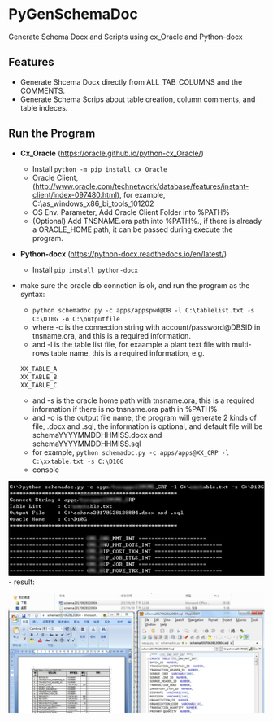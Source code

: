# PyGenSchemaDoc
Generate Schema Docx and Scripts using cx_Oracle and Python-docx

## Features
- Generate Shcema Docx directly from ALL_TAB_COLUMNS and the COMMENTS.
- Generate Schema Scrips about table creation, column comments, and table indeces.

  
## Run the Program
- **Cx_Oracle** (https://oracle.github.io/python-cx_Oracle/)
    - Install `python -m pip install cx_Oracle`
    - Oracle Client, (http://www.oracle.com/technetwork/database/features/instant-client/index-097480.html), for example, C:\as_windows_x86_bi_tools_101202
    - OS Env. Parameter, Add Oracle Client Folder into %PATH%
    - (Optional) Add TNSNAME.ora path into %PATH%., if there is already a ORACLE_HOME path, it can be passed during execute the program.

- **Python-docx** (https://python-docx.readthedocs.io/en/latest/)
    - Install `pip install python-docx`
- make sure the oracle db connction is ok, and run the program as the syntax:
    - `python schemadoc.py -c apps/appspwd@DB -l C:\tablelist.txt -s C:\D10G -o C:\outputfile`
    - where -c is the connection string with account/password@DBSID in tnsname.ora, and this is a required information.
    - and -l is the table list file, for exaample a plant text file with multi-rows table name, this is a required information, e.g.
    ```
    XX_TABLE_A
    XX_TABLE_B
    XX_TABLE_C
    ```
    - and -s is the oracle home path with tnsname.ora, this is a required information if there is no tnsname.ora path in %PATH%
    - and -o is the output file name, the program will generate 2 kinds of file, .docx and .sql, the information is optional, and default file will be schemaYYYYMMDDHHMISS.docx and schemaYYYYMMDDHHMISS.sql
    - for example, `python schemadoc.py -c apps/apps@XX_CRP -l C:\xxtable.txt -s C:\D10G` 
    - console 

![](./_image/2017-06-28-14-40-10.jpg)
    - result: 

![](./_image/2017-06-28-14-41-13.jpg)

